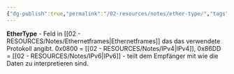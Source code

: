 ```yaml
---
{"dg-publish":true,"permalink":"/02-resources/notes/ether-type/","tags":["ethernet/protokoll","rahmen/identifikation","netzwerk"],"noteIcon":"","updated":"2025-09-05T10:12:29.363+02:00"}
---
```



**EtherType** - Feld in [[02 - RESOURCES/Notes/Ethernetframes\|Ethernetframes]] das das verwendete Protokoll angibt.
0x0800 = [[02 - RESOURCES/Notes/IPv4\|IPv4]], 0x86DD = [[02 - RESOURCES/Notes/IPv6\|IPv6]] - teilt dem Empfänger mit wie die Daten zu interpretieren sind.